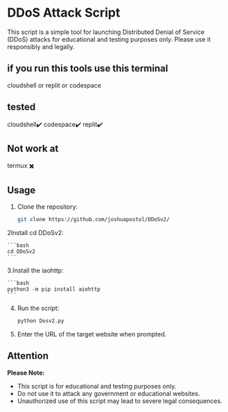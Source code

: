 # DDoS Attack Script

This script is a simple tool for launching Distributed Denial of Service (DDoS) attacks for educational and testing purposes only. Please use it responsibly and legally.

## if you run this tools use this terminal

  cloudshell or replit or codespace

## tested
cloudshell✔️
codespace✔️
replit✔️

## Not work at

termux ✖️

## Usage

1. Clone the repository:

    ```bash
    git clone https://github.com/joshuapostol/DDoSv2/
    ```

2Install cd DDoSv2:
    
    ```bash
    cd DDoSv2
    ```
3.Install the iaohttp:

    ```bash
    python3 -m pip install aiohttp
    ```

4. Run the script:

    ```bash
    python Dosv2.py
    ```

5. Enter the URL of the target website when prompted.

## Attention

**Please Note:**
- This script is for educational and testing purposes only.
- Do not use it to attack any government or educational websites.
- Unauthorized use of this script may lead to severe legal consequences.
